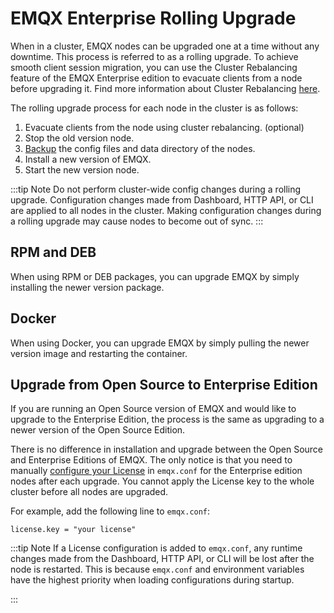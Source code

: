 # EMQX Enterprise Rolling Upgrade

When in a cluster, EMQX nodes can be upgraded one at a time without any downtime. This process is referred to as a rolling upgrade. To achieve smooth client session migration, you can use the Cluster Rebalancing feature of the EMQX Enterprise edition to evacuate clients from a node before upgrading it. Find more information about Cluster Rebalancing [here](../deploy/cluster/rebalancing.md).

The rolling upgrade process for each node in the cluster is as follows:

1. Evacuate clients from the node using cluster rebalancing. (optional)
2. Stop the old version node.
3. [Backup](../operations/backup-restore.md) the config files and data directory of the nodes.
4. Install a new version of EMQX.
5. Start the new version node.

:::tip Note
Do not perform cluster-wide config changes during a rolling upgrade. Configuration changes made from Dashboard, HTTP API, or CLI are applied to all nodes in the cluster. Making configuration changes during a rolling upgrade may cause nodes to become out of sync.
:::

## RPM and DEB

When using RPM or DEB packages, you can upgrade EMQX by simply installing the newer version package.

## Docker

When using Docker, you can upgrade EMQX by simply pulling the newer version image and restarting the container.

## Upgrade from Open Source to Enterprise Edition

If you are running an Open Source version of EMQX and would like to upgrade to the Enterprise Edition,
the process is the same as upgrading to a newer version of the Open Source Edition.

There is no difference in installation and upgrade between the Open Source and Enterprise Editions of EMQX. The only notice is that you need to manually [configure your License](./license.md) in `emqx.conf` for the Enterprise edition nodes after each upgrade. You cannot apply the License key to the whole cluster before all nodes are upgraded.

For example, add the following line to `emqx.conf`:
```
license.key = "your license"
```

:::tip Note
If a License configuration is added to `emqx.conf`, any runtime changes made from the Dashboard, HTTP API, or CLI will be lost after the node is restarted. This is because `emqx.conf` and environment variables have the highest priority when loading configurations during startup.

:::
